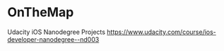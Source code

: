 # OnTheMap
 Udacity iOS Nanodegree Projects
https://www.udacity.com/course/ios-developer-nanodegree--nd003
